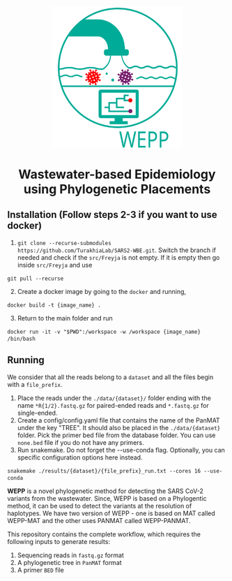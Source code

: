 <p align="center">
  <img src="WEPP_logo.svg" width="300">
</p>

<h1 align="center">
  Wastewater-based Epidemiology using Phylogenetic Placements
</h1>


## Installation (Follow steps 2-3 if you want to use docker)
1. `git clone --recurse-submodules https://github.com/TurakhiaLab/SARS2-WBE.git`. Switch the branch if needed and check if the `src/Freyja` is not empty. If it is empty then go inside `src/Freyja` and use
```
git pull --recurse 
```
2. Create a docker image by going to the `docker` and running,
```
docker build -t {image_name} .
```
3. Return to the main folder and run 
```
docker run -it -v "$PWD":/workspace -w /workspace {image_name} /bin/bash
```

## Running
We consider that all the reads belong to a `dataset` and all the files begin with a `file_prefix`.  
1. Place the reads under the `./data/{dataset}/` folder ending with the name `*R{1/2}.fastq.gz` for paired-ended reads and `*.fastq.gz` for single-ended.
2. Create a config/config.yaml file that contains the name of the PanMAT under the key "TREE". It should also be placed in the `./data/{dataset}` folder. Pick the primer bed file from the database folder. You can use `none.bed` file if you do not have any primers.
3. Run snakemake. Do not forget the --use-conda flag. Optionally, you can specific configuration options here instead.
```
snakemake ./results/{dataset}/{file_prefix}_run.txt --cores 16 --use-conda
```

**WEPP** is a novel phylogenetic method for detecting the SARS CoV-2 variants from the wastewater. Since, WEPP is based on a Phylogentic method, it can be used to detect the variants at the resolution of haplotypes. We have two version of WEPP - one is based on MAT called WEPP-MAT and the other uses PANMAT called WEPP-PANMAT.  

This repository contains the complete workflow, which requires the following inputs to generate results:
1. Sequencing reads in `fastq.gz` format
2. A phylogenetic tree in `PanMAT` format
3. A primer `BED` file
